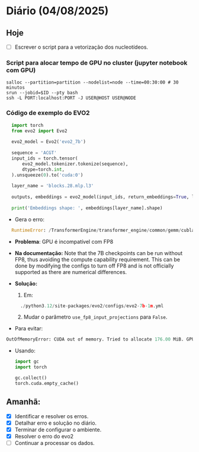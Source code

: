 # Diário (04/08/2025)

## Hoje
- [ ] Escrever o script para a vetorização dos nucleotídeos.

### Script para alocar tempo de GPU no cluster (jupyter notebook com GPU)
```
salloc --partition=partition --nodelist=node --time=00:30:00 # 30 minutos
srun --jobid=$ID --pty bash
ssh -L PORT:localhost:PORT -J USER@HOST USER@NODE
```

### Código de exemplo do EVO2
```python
  import torch
  from evo2 import Evo2
  
  evo2_model = Evo2('evo2_7b')
  
  sequence = 'ACGT'
  input_ids = torch.tensor(
      evo2_model.tokenizer.tokenize(sequence),
      dtype=torch.int,
  ).unsqueeze(0).to('cuda:0')
  
  layer_name = 'blocks.28.mlp.l3'
  
  outputs, embeddings = evo2_model(input_ids, return_embeddings=True, layer_names=[layer_name])
  
  print('Embeddings shape: ', embeddings[layer_name].shape)
```
- Gera o erro:
```python
  RuntimeError: /TransformerEngine/transformer_engine/common/gemm/cublaslt_gemm.cu:412 in function cublas_gemm: cuBLAS Error: an unsupported value or parameter was passed to the function
```

  - **Problema**: GPU é incompatível com FP8
  - **Na documentação:** Note that the 7B checkpoints can be run without FP8, thus avoiding the compute capability requirement. This can be done by modifying the configs to turn off FP8 and is not officially supported as there are numerical differences.
  - **Solução:**
    1. Em:
    ```python
      ./python3.12/site-packages/evo2/configs/evo2-7b-1m.yml
    ```
    2. Mudar o parâmetro `use_fp8_input_projections` para `False`.
      
- Para evitar:
```python
OutOfMemoryError: CUDA out of memory. Tried to allocate 176.00 MiB. GPU 0 has a total capacity of 44.42 GiB of which 1.38 MiB is free. Including non-PyTorch memory, this process has 44.41 GiB memory in use. Of the allocated memory 38.88 GiB is allocated by PyTorch, and 5.05 GiB is reserved by PyTorch but unallocated. If reserved but unallocated memory is large try setting PYTORCH_CUDA_ALLOC_CONF=expandable_segments:True to avoid fragmentation.  See documentation for Memory Management  (https://pytorch.org/docs/stable/notes/cuda.html#environment-variables)
```
  - Usando:
    ```python
    import gc
    import torch
    
    gc.collect()
    torch.cuda.empty_cache()
    ```
    
## Amanhã:
- [x] Identificar e resolver os erros.
- [x] Detalhar erro e solução no diário.
- [x] Terminar de configurar o ambiente.
- [x] Resolver o erro do evo2
- [ ] Continuar a processar os dados.
